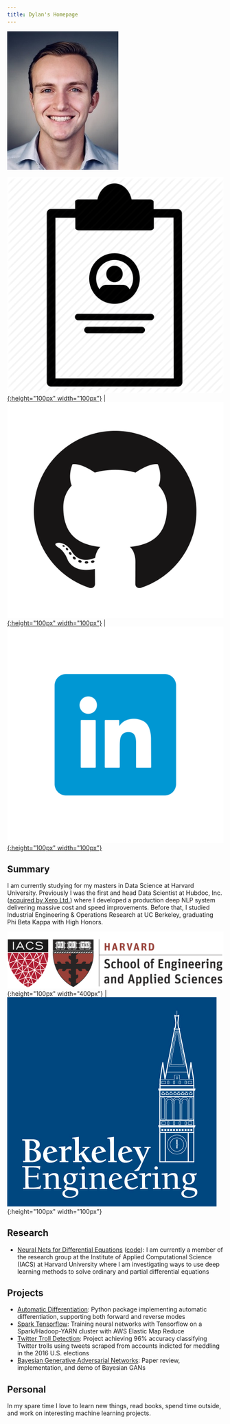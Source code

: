 ```yaml
---
title: Dylan's Homepage
---
```


![headshot](pics/headshot.jpg)

[![resume](pics/Resume-512.png){:height="100px" width="100px"}](http://dylanrandle.github.io/resume2.pdf) | [![gitlogo](pics/GitHub-Mark.png){:height="100px" width="100px"}](https://github.com/dylanrandle) | [![linkedinlogo](pics/linkedin.png){:height="100px" width="100px"}](https://linkedin.com/in/dylanrandle/)

## Summary

I am currently studying for my masters in Data Science at Harvard University.
Previously I was the first and head Data Scientist at Hubdoc, Inc. ([acquired by Xero Ltd.](https://www.zdnet.com/article/xero-scoops-up-hubdoc-in-70-million-acquisition/)) where I developed a production
deep NLP system delivering massive cost and speed improvements. Before that, I
studied Industrial Engineering & Operations Research at UC Berkeley, graduating
Phi Beta Kappa with High Honors.

![harvard](pics/SEAS_IACS.png){:height="100px" width="400px"} | ![berkeley](pics/berkeley-engineering-logo.jpg){:height="100px" width="100px"}

## Research

- [Neural Nets for Differential Equations](https://dylanrandle.github.io/ac299_website/) ([code](https://github.com/dylanrandle/pde_nn)): I am currently a member of the research group at the Institute of Applied Computational Science (IACS) at Harvard University where
I am investigating ways to use deep learning methods to solve ordinary and partial differential equations

## Projects

- [Automatic Differentiation](https://github.com/dylanrandle/autograd): Python package implementing automatic
differentiation, supporting both forward and reverse modes
- [Spark Tensorflow](https://github.com/dylanrandle/spark-tensorflow): Training neural networks with Tensorflow
on a Spark/Hadoop-YARN cluster with AWS Elastic Map Reduce
- [Twitter Troll Detection](https://dylanrandle.github.io/troll_classification): Project achieving 96% accuracy classifying Twitter trolls using tweets scraped from accounts indicted for meddling in the 2016 U.S. elections
- [Bayesian Generative Adversarial Networks](https://dylanrandle.github.io/bayesgan.html): Paper review, implementation, and
demo of Bayesian GANs

## Personal

In my spare time I love to learn new things, read books, spend time outside, and work on interesting machine learning projects.
